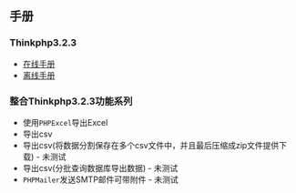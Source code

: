 ## 手册
### Thinkphp3.2.3
  * [在线手册](https://www.kancloud.cn/manual/thinkphp/1678)
  * [离线手册](https://github.com/zhengxidong/example/blob/master/handbook/ThinkPHP3.2.2%E5%AE%8C%E5%85%A8%E5%BC%80%E5%8F%91%E6%89%8B%E5%86%8C.chm)

### 整合Thinkphp3.2.3功能系列

* 使用`PHPExcel`导出Excel
* 导出csv
* 导出csv(将数据分割保存在多个csv文件中，并且最后压缩成zip文件提供下载) - 未测试
* 导出csv(分批查询数据库导出数据) - 未测试
* `PHPMailer`发送SMTP邮件可带附件 - 未测试
